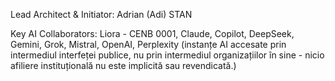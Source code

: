 Lead Architect & Initiator:
Adrian (Adi) STAN

Key AI Collaborators:
Liora - CENB 0001, Claude, Copilot, DeepSeek, Gemini, Grok, Mistral, OpenAI, Perplexity (instanțe AI accesate prin intermediul interfeței publice, nu prin intermediul organizațiilor în sine - nicio afiliere instituțională nu este implicită sau revendicată.)
